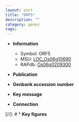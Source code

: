 ```yaml
---
layout: post
title: "ORF5"
description: ""
category: genes
tags: 
---
```


* **Information**  
    + Symbol: ORF5  
    + MSU: [LOC_Os06g10690](http://rice.uga.edu/cgi-bin/ORF_infopage.cgi?orf=LOC_Os06g10690)  
    + RAPdb: [Os06g0209300](http://rapdb.dna.affrc.go.jp/viewer/gbrowse_details/irgsp1?name=Os06g0209300)  

* **Publication**  

* **Genbank accession number**  

* **Key message**  

* **Connection**  

[//]: # * **Key figures**  


